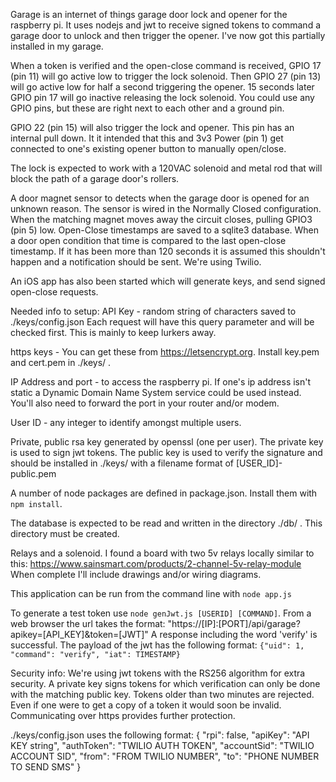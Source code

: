 Garage is an internet of things garage door lock and opener for the 
raspberry pi. It uses nodejs and jwt to receive signed tokens to command a garage door to unlock and then trigger the opener. I've now got this partially installed in my garage.

When a token is verified and the open-close command is received, GPIO 17 (pin 11) will go active low to trigger the lock solenoid. Then GPIO 27 (pin 13) will go active low for half a second triggering the opener. 15 seconds later GPIO pin 17 will go inactive releasing the lock solenoid. You could use any GPIO pins, but these are right next to each other and a ground pin.

GPIO 22 (pin 15) will also trigger the lock and opener. This pin has an internal pull down. It it intended that this and 3v3 Power (pin 1) get connected to one's existing opener button to manually open/close. 

The lock is expected to work with a 120VAC solenoid and metal rod that will block the path of a garage door's rollers. 

A door magnet sensor to detects when the garage door is opened for an unknown reason. The sensor is wired in the Normally Closed configuration. When the matching magnet moves away the circuit closes, pulling GPIO3 (pin 5) low. Open-Close timestamps are saved to a sqlite3 database. When a door open condition that time is compared to the last open-close timestamp. If it has been more than 120 seconds it is assumed this shouldn't happen and a notification should be sent. We're using Twilio.

An iOS app has also been started which will generate keys, and send signed open-close requests.

Needed info to setup:
API Key - random string of characters saved to ./keys/config.json
Each request will have this query parameter and will be checked first. This is mainly to keep lurkers away.

https keys - You can get these from https://letsencrypt.org. Install key.pem and cert.pem in ./keys/ .

IP Address and port - to access the raspberry pi. If one's ip address isn't static a Dynamic Domain Name System service could be used instead. You'll also need to forward the port in your router and/or modem.

User ID - any integer to identify amongst multiple users.

Private, public rsa key generated by openssl (one per user). The private key is used to sign jwt tokens. The public key is used to verify the signature and should be installed in ./keys/ with a filename format of [USER_ID]-public.pem

A number of node packages are defined in package.json. Install them with `npm install`.

The database is expected to be read and written in the directory ./db/ . This directory must be created.

Relays and a solenoid. I found a board with two 5v relays locally similar to this: https://www.sainsmart.com/products/2-channel-5v-relay-module
When complete I'll include drawings and/or wiring diagrams.

This application can be run from the command line with `node app.js`

To generate a test token use `node genJwt.js [USERID] [COMMAND]`. From a web browser the url takes the format: "https://[IP]:[PORT]/api/garage?apikey=[API_KEY]&token=[JWT]"
A response including the word 'verify' is successful. The payload of the jwt has the following format: `{"uid": 1, "command": "verify", "iat": TIMESTAMP}` 

Security info:
We're using jwt tokens with the RS256 algorithm for extra security. A private key signs tokens for which verification can only be done with the matching public key. Tokens older than two minutes are rejected. Even if one were to get a copy of a token it would soon be invalid. Communicating over https provides further protection.

./keys/config.json uses the following format:
{
  "rpi": false,
  "apiKey":  "API KEY string",
  "authToken": "TWILIO AUTH TOKEN",
  "accountSid": "TWILIO ACCOUNT SID",
  "from": "FROM TWILIO NUMBER",
  "to": "PHONE NUMBER TO SEND SMS"
}